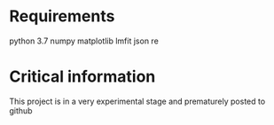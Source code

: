 # Requirements
python 3.7
numpy
matplotlib
lmfit
json
re

# Critical information
This project is in a very experimental stage and prematurely posted to github